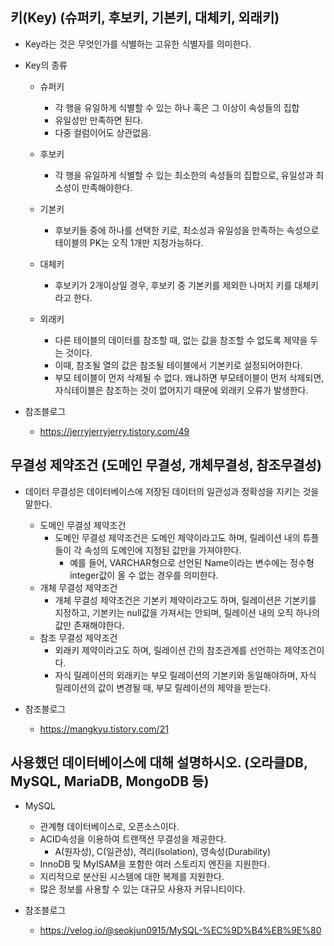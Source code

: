 ## 키(Key) (슈퍼키, 후보키, 기본키, 대체키, 외래키)

- Key라는 것은 무엇인가를 식별하는 고유한 식별자를 의미한다.

- Key의 종류 
  - 슈퍼키 
    - 각 행을 유일하게 식별할 수 있는 하나 혹은 그 이상이 속성들의 집합
    - 유일성만 만족하면 된다. 
    - 다중 컬럼이어도 상관없음.

  - 후보키
    - 각 행을 유일하게 식별할 수 있는 최소한의 속성들의 집합으로, 유일성과 최소성이 만족해야한다.

  - 기본키 
    - 후보키들 중에 하나를 선택한 키로, 최소성과 유일성을 만족하는 속성으로 테이블의 PK는 오직 1개만 지정가능하다.
  - 대체키 
    - 후보키가 2개이상일 경우, 후보키 중 기본키를 제외한 나머지 키를 대체키라고 한다.
  - 외래키 
    - 다른 테이블의 데이터를 참조할 때, 없는 값을 참조할 수 없도록 제약을 두는 것이다. 
    - 이때, 참조될 열의 값은 참조될 테이블에서 기본키로 설정되어야한다. 
    - 부모 테이블이 먼저 삭제될 수 없다. 왜냐하면 부모테이블이 먼저 삭제되면, 자식테이블은 참조하는 것이 없어지기 때문에 외래키 오류가 발생한다.

- 참조블로그
  - https://jerryjerryjerry.tistory.com/49

## 무결성 제약조건 (도메인 무결성, 개체무결성, 참조무결성)
- 데이터 무결성은 데이터베이스에 저장된 데이터의 일관성과 정확성을 지키는 것을 말한다.
  - 도메인 무결성 제약조건
    - 도메인 무결성 제약조건은 도메인 제약이라고도 하며, 릴레이션 내의 튜플들이 각 속성의 도메인에 지정된 값만을 가져야한다.
      - 예를 들어, VARCHAR형으로 선언된 Name이라는 변수에는 정수형 integer값이 올 수 없는 경우를 의미한다.
  - 개체 무결성 제약조건
    - 개체 무결성 제약조건은 기본키 제약이라고도 하며, 릴레이션은 기본키를 지정하고, 기본키는 null값을 가져서는 안되며, 릴레이션 내의 오직 하나의 값만 존재해야한다. 
  - 참조 무결성 제약조건
    - 외래키 제약이라고도 하며, 릴레이션 간의 참조관계를 선언하는 제약조건이다.
    - 자식 릴레이션의 외래키는 부모 릴레이션의 기본키와 동일해야하며, 자식 릴레이션의 값이 변경될 때, 부모 릴레이션의 제약을 받는다.

- 참조블로그
  - https://mangkyu.tistory.com/21

## 사용했던 데이터베이스에 대해 설명하시오. (오라클DB, MySQL, MariaDB, MongoDB 등)
- MySQL
  - 관계형 데이터베이스로, 오픈소스이다.
  - ACID속성을 이용하여 트랜잭션 무결성을 제공한다.
    - A(원자성), C(일관성), 격리(Isolation), 영속성(Durability)
  - InnoDB 및 MyISAM을 포함한 여러 스토리지 엔진을 지원한다.
  - 지리적으로 분산된 시스템에 대한 복제를 지원한다.
  - 많은 정보를 사용할 수 있는 대규모 사용자 커뮤니티이다.

- 참조블로그
  - https://velog.io/@seokjun0915/MySQL-%EC%9D%B4%EB%9E%80
